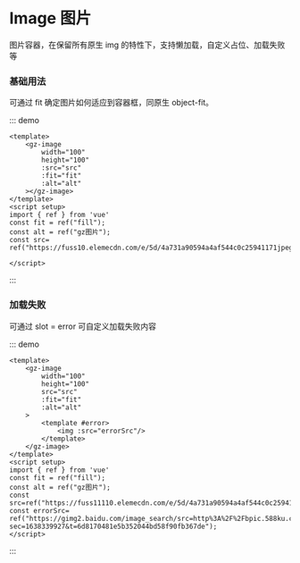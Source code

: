 # Image 图片

图片容器，在保留所有原生 img 的特性下，支持懒加载，自定义占位、加载失败等

### 基础用法

可通过 fit 确定图片如何适应到容器框，同原生 object-fit。

::: demo

```vue
<template>
	<gz-image
		width="100"
		height="100"
		:src="src"
		:fit="fit"
		:alt="alt"
	></gz-image>
</template>
<script setup>
import { ref } from 'vue'
const fit = ref("fill");
const alt = ref("gz图片");
const src= ref("https://fuss10.elemecdn.com/e/5d/4a731a90594a4af544c0c25941171jpeg.jpeg");

</script>

```

:::

### 加载失败

可通过 slot = error 可自定义加载失败内容

::: demo

```vue
<template>
	<gz-image
		width="100"
		height="100"
		src="src"
		:fit="fit"
		:alt="alt"
	>
		<template #error>
			<img :src="errorSrc"/>
		</template>
	</gz-image>
</template>
<script setup>
import { ref } from 'vue'
const fit = ref("fill");
const alt = ref("gz图片");
const src=ref("https://fuss11110.elemecdn.com/e/5d/4a731a90594a4af544c0c25941171jpeg.jpeg");
const errorSrc= ref("https://gimg2.baidu.com/image_search/src=http%3A%2F%2Fbpic.588ku.com%2Felement_origin_min_pic%2F01%2F37%2F81%2F48573c62a9aea6d.jpg&refer=http%3A%2F%2Fbpic.588ku.com&app=2002&size=f9999,10000&q=a80&n=0&g=0n&fmt=jpeg?sec=1638339927&t=6d8170481e5b352044bd58f90fb367de");
</script>
```

:::
